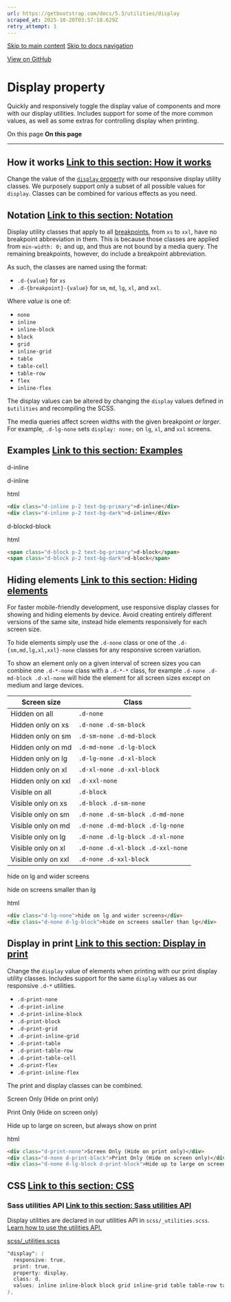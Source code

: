 ```yaml
---
url: https://getbootstrap.com/docs/5.3/utilities/display
scraped_at: 2025-10-20T03:57:18.629Z
retry_attempt: 1
---
```


[Skip to main content](https://getbootstrap.com/docs/5.3/utilities/display/#content) [Skip to docs navigation](https://getbootstrap.com/docs/5.3/utilities/display/#bd-docs-nav)

[View on GitHub](https://github.com/twbs/bootstrap/blob/v5.3.8/site/src/content/docs/utilities/display.mdx "View and edit this file on GitHub")

# Display property

Quickly and responsively toggle the display value of components and more with our display utilities. Includes support for some of the more common values, as well as some extras for controlling display when printing.

On this page
**On this page**

* * *

## How it works [Link to this section: How it works](https://getbootstrap.com/docs/5.3/utilities/display/\#how-it-works)

Change the value of the [`display` property](https://developer.mozilla.org/en-US/docs/Web/CSS/display) with our responsive display utility classes. We purposely support only a subset of all possible values for `display`. Classes can be combined for various effects as you need.

## Notation [Link to this section: Notation](https://getbootstrap.com/docs/5.3/utilities/display/\#notation)

Display utility classes that apply to all [breakpoints](https://getbootstrap.com/docs/5.3/layout/breakpoints), from `xs` to `xxl`, have no breakpoint abbreviation in them. This is because those classes are applied from `min-width: 0;` and up, and thus are not bound by a media query. The remaining breakpoints, however, do include a breakpoint abbreviation.

As such, the classes are named using the format:

- `.d-{value}` for `xs`
- `.d-{breakpoint}-{value}` for `sm`, `md`, `lg`, `xl`, and `xxl`.

Where _value_ is one of:

- `none`
- `inline`
- `inline-block`
- `block`
- `grid`
- `inline-grid`
- `table`
- `table-cell`
- `table-row`
- `flex`
- `inline-flex`

The display values can be altered by changing the `display` values defined in `$utilities` and recompiling the SCSS.

The media queries affect screen widths with the given breakpoint _or larger_. For example, `.d-lg-none` sets `display: none;` on `lg`, `xl`, and `xxl` screens.

## Examples [Link to this section: Examples](https://getbootstrap.com/docs/5.3/utilities/display/\#examples)

d-inline

d-inline

html

```html
<div class="d-inline p-2 text-bg-primary">d-inline</div>
<div class="d-inline p-2 text-bg-dark">d-inline</div>
```

d-blockd-block

html

```html
<span class="d-block p-2 text-bg-primary">d-block</span>
<span class="d-block p-2 text-bg-dark">d-block</span>
```

## Hiding elements [Link to this section: Hiding elements](https://getbootstrap.com/docs/5.3/utilities/display/\#hiding-elements)

For faster mobile-friendly development, use responsive display classes for showing and hiding elements by device. Avoid creating entirely different versions of the same site, instead hide elements responsively for each screen size.

To hide elements simply use the `.d-none` class or one of the `.d-{sm,md,lg,xl,xxl}-none` classes for any responsive screen variation.

To show an element only on a given interval of screen sizes you can combine one `.d-*-none` class with a `.d-*-*` class, for example `.d-none .d-md-block .d-xl-none` will hide the element for all screen sizes except on medium and large devices.

| Screen size | Class |
| --- | --- |
| Hidden on all | `.d-none` |
| Hidden only on xs | `.d-none .d-sm-block` |
| Hidden only on sm | `.d-sm-none .d-md-block` |
| Hidden only on md | `.d-md-none .d-lg-block` |
| Hidden only on lg | `.d-lg-none .d-xl-block` |
| Hidden only on xl | `.d-xl-none .d-xxl-block` |
| Hidden only on xxl | `.d-xxl-none` |
| Visible on all | `.d-block` |
| Visible only on xs | `.d-block .d-sm-none` |
| Visible only on sm | `.d-none .d-sm-block .d-md-none` |
| Visible only on md | `.d-none .d-md-block .d-lg-none` |
| Visible only on lg | `.d-none .d-lg-block .d-xl-none` |
| Visible only on xl | `.d-none .d-xl-block .d-xxl-none` |
| Visible only on xxl | `.d-none .d-xxl-block` |

hide on lg and wider screens

hide on screens smaller than lg

html

```html
<div class="d-lg-none">hide on lg and wider screens</div>
<div class="d-none d-lg-block">hide on screens smaller than lg</div>
```

## Display in print [Link to this section: Display in print](https://getbootstrap.com/docs/5.3/utilities/display/\#display-in-print)

Change the `display` value of elements when printing with our print display utility classes. Includes support for the same `display` values as our responsive `.d-*` utilities.

- `.d-print-none`
- `.d-print-inline`
- `.d-print-inline-block`
- `.d-print-block`
- `.d-print-grid`
- `.d-print-inline-grid`
- `.d-print-table`
- `.d-print-table-row`
- `.d-print-table-cell`
- `.d-print-flex`
- `.d-print-inline-flex`

The print and display classes can be combined.

Screen Only (Hide on print only)

Print Only (Hide on screen only)

Hide up to large on screen, but always show on print

html

```html
<div class="d-print-none">Screen Only (Hide on print only)</div>
<div class="d-none d-print-block">Print Only (Hide on screen only)</div>
<div class="d-none d-lg-block d-print-block">Hide up to large on screen, but always show on print</div>
```

## CSS [Link to this section: CSS](https://getbootstrap.com/docs/5.3/utilities/display/\#css)

### Sass utilities API [Link to this section: Sass utilities API](https://getbootstrap.com/docs/5.3/utilities/display/\#sass-utilities-api)

Display utilities are declared in our utilities API in `scss/_utilities.scss`. [Learn how to use the utilities API.](https://getbootstrap.com/docs/5.3/utilities/api#using-the-api)

[scss/\_utilities.scss](https://github.com/twbs/bootstrap/blob/v5.3.8/scss/_utilities.scss)

```scss
"display": (
  responsive: true,
  print: true,
  property: display,
  class: d,
  values: inline inline-block block grid inline-grid table table-row table-cell flex inline-flex none
),

```